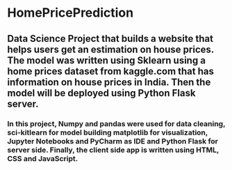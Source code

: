 # HomePricePrediction

## Data Science Project that builds a website that helps users get an estimation on house prices. The model was written using Sklearn using a home prices dataset from kaggle.com that has information on house prices in India. Then the model will be deployed using Python Flask server. 

### In this project, Numpy and pandas were used for data cleaning, sci-kitlearn for model building matplotlib for visualization, Jupyter Notebooks and PyCharm as IDE and Python Flask for server side. Finally, the client side app is written using HTML, CSS and JavaScript.
